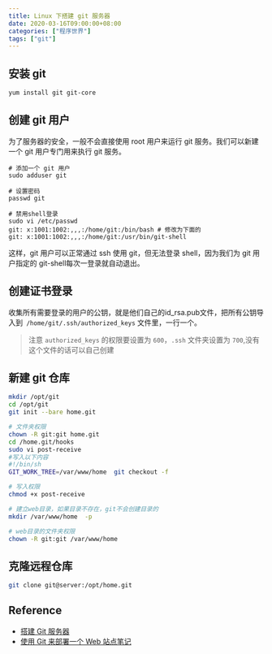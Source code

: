 ```yaml
---
title: Linux 下搭建 git 服务器
date: 2020-03-16T09:00:00+08:00
categories: ["程序世界"]
tags: ["git"]
---
```


## 安装 git
```bash
yum install git git-core
```

## 创建 git 用户

为了服务器的安全，一般不会直接使用 root 用户来运行 git 服务。我们可以新建一个 git 用户专门用来执行 git 服务。

```shell
# 添加一个 git 用户
sudo adduser git 

# 设置密码
passwd git

# 禁用shell登录
sudo vi /etc/passwd
git: x:1001:1002:,,,:/home/git:/bin/bash # 修改为下面的
git: x:1001:1002:,,,:/home/git:/usr/bin/git-shell
```
这样，git 用户可以正常通过 ssh 使用 git，但无法登录 shell，因为我们为 git 用户指定的 git-shell每次一登录就自动退出。

## 创建证书登录
收集所有需要登录的用户的公钥，就是他们自己的id_rsa.pub文件，把所有公钥导入到` /home/git/.ssh/authorized_keys` 文件里，一行一个。
> 注意 `authorized_keys` 的权限要设置为 `600`，`.ssh` 文件夹设置为 `700`,没有这个文件的话可以自己创建

## 新建 git 仓库
```bash
mkdir /opt/git
cd /opt/git
git init --bare home.git

# 文件夹权限
chown -R git:git home.git
cd /home.git/hooks
sudo vi post-receive
#写入以下内容
#!/bin/sh
GIT_WORK_TREE=/var/www/home  git checkout -f

# 写入权限
chmod +x post-receive

# 建立web目录，如果目录不存在，git不会创建目录的
mkdir /var/www/home  -p

# web目录的文件夹权限
chown -R git:git /var/www/home
```

## 克隆远程仓库
```bash
git clone git@server:/opt/home.git
```

## Reference
- [搭建 Git 服务器](https://www.liaoxuefeng.com/wiki/896043488029600/899998870925664)
- [使用 Git 来部署一个 Web 站点笔记](https://rmingwang.com/using-git-to-deploy-a-web-site.html)
